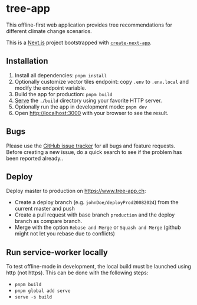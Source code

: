 # tree-app

This offline-first web application provides tree recommendations for different climate change scenarios.

This is a [Next.js](https://nextjs.org/) project bootstrapped with [`create-next-app`](https://github.com/vercel/next.js/tree/canary/packages/create-next-app).

## Installation

1. Install all dependencies: `pnpm install`
2. Optionally customize vector tiles endpoint: copy `.env` to `.env.local` and modify the endpoint variable.
3. Build the app for production: `pnpm build`
4. [Serve](https://create-react-app.dev/docs/deployment/) the `./build` directory using your favorite HTTP server.
5. Optionally run the app in development mode: `pnpm dev`
6. Open [http://localhost:3000](http://localhost:3000) with your browser to see the result.

## Bugs

Please use the [GitHub issue tracker](https://github.com/geops/tree-app/issues) for all bugs and feature requests. Before creating a new issue, do a quick search to see if the problem has been reported already..

## Deploy

Deploy master to production on https://www.tree-app.ch:

- Create a deploy branch (e.g. `johnDoe/deployProd20082024`) from the current master and push
- Create a pull request with base branch `production` and the deploy branch as compare branch.
- Merge with the option `Rebase and Merge` or `Squash and Merge` (github might not let you rebase due to conflicts)

## Run service-worker locally

To test offline-mode in development, the local build must be launched using http (not https).
This can be done with the following steps:

- `pnpm build`
- `pnpm global add serve`
- `serve -s build`

